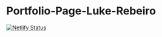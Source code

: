 # Portfolio-Page-Luke-Rebeiro

[![Netlify Status](https://api.netlify.com/api/v1/badges/ea501a56-f04f-403a-99a0-13a4768eea5e/deploy-status)](https://app.netlify.com/sites/lukerebeirowebdevelopment/deploys)

